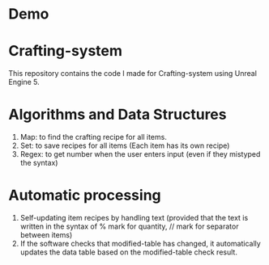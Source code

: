 # Demo
# Crafting-system
This repository contains the code I made for Crafting-system using Unreal Engine 5.
# Algorithms and Data Structures
1. Map: to find the crafting recipe for all items.
2. Set: to save recipes for all items (Each item has its own recipe)
3. Regex: to get number when the user enters input (even if they mistyped the syntax)
# Automatic processing
1. Self-updating item recipes by handling text (provided that the text is written in the syntax of % mark for quantity, // mark for separator between items)
2. If the software checks that modified-table has changed, it automatically updates the data table based on the modified-table check result.
